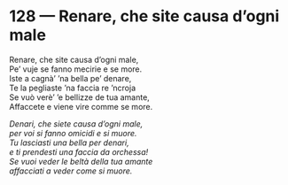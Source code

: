 # 128 — Renare, che site causa d’ogni male

Renare, che site causa d’ogni male,  
Pe’ vuje se fanno mecirie e se more.  
Iste a cagnà’ ’na bella pe’ denare,  
Te la pegliaste ’na faccia re ’ncroja  
Se vuò verè’ ’e bellizze de tua amante,  
Affaccete e viene vire comme se more.

_Denari, che siete causa d’ogni male,  
per voi si fanno omicidi e si muore.  
Tu lasciasti una bella per denari,  
e ti prendesti una faccia da orchessa!  
Se vuoi veder le beltà della tua amante  
affacciati a veder come si muore._


